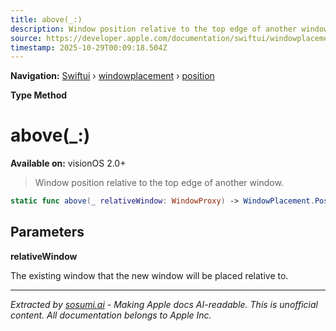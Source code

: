 ```yaml
---
title: above(_:)
description: Window position relative to the top edge of another window.
source: https://developer.apple.com/documentation/swiftui/windowplacement/position/above(_:)
timestamp: 2025-10-29T00:09:18.504Z
---
```


**Navigation:** [Swiftui](/documentation/swiftui) › [windowplacement](/documentation/swiftui/windowplacement) › [position](/documentation/swiftui/windowplacement/position)

**Type Method**

# above(_:)

**Available on:** visionOS 2.0+

> Window position relative to the top edge of another window.

```swift
static func above(_ relativeWindow: WindowProxy) -> WindowPlacement.Position
```

## Parameters

**relativeWindow**

The existing window that the new window will be placed relative to.

---

*Extracted by [sosumi.ai](https://sosumi.ai) - Making Apple docs AI-readable.*
*This is unofficial content. All documentation belongs to Apple Inc.*
